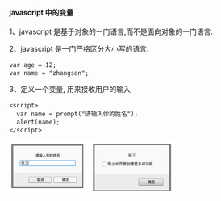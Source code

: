#### javascript 中的变量

1、javascript 是基于对象的一门语言,而不是面向对象的一门语言.

2、javascript 是一门严格区分大小写的语言.

 ```
 var age = 12;
 var name = "zhangsan";
 ```

3、定义一个变量, 用来接收用户的输入

```
<script>
  var name = prompt("请输入你的姓名");
  alert(name);
</script>
```
![](/assets/Snip20190114_14.png)